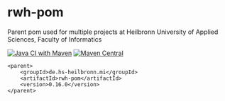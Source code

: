 # rwh-pom
Parent pom used for multiple projects at Heilbronn University of Applied Sciences, Faculty of Informatics

[![Java CI with Maven](https://github.com/hhund/rwh-pom/workflows/Java%20CI%20with%20Maven/badge.svg)](https://github.com/hhund/rwh-pom/actions?query=workflow%3A"Java+CI+with+Maven")
[![Maven Central](https://maven-badges.herokuapp.com/maven-central/de.hs-heilbronn.mi/rwh-pom/badge.svg)](https://maven-badges.herokuapp.com/maven-central/de.hs-heilbronn.mi/rwh-pom)

```
<parent>
	<groupId>de.hs-heilbronn.mi</groupId>
	<artifactId>rwh-pom</artifactId>
	<version>0.16.0</version>
</parent>
```
